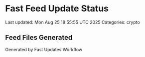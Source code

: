 # Fast Feed Update Status
Last updated: Mon Aug 25 18:55:55 UTC 2025
Categories: crypto

## Feed Files Generated

Generated by Fast Updates Workflow

